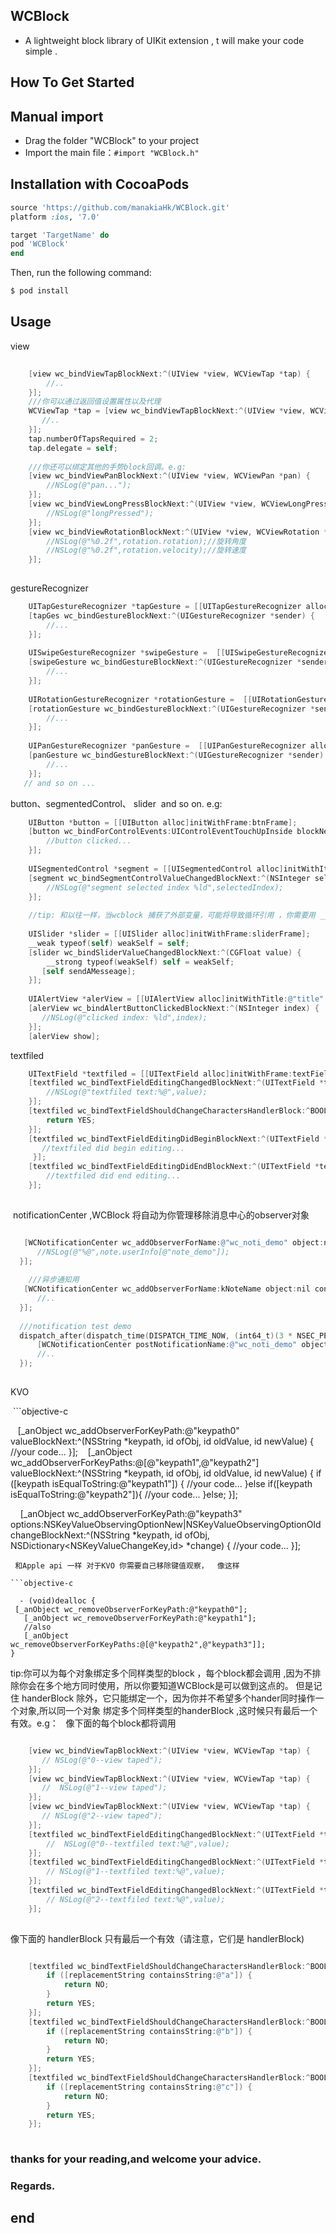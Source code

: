 ## WCBlock

 * A lightweight block library of UIKit extension , t will  make your code simple .
  
## How To Get Started

## Manual import

  * Drag the folder "WCBlock"  to your project
  * Import the main file：`#import "WCBlock.h"`
  
## Installation with CocoaPods

```ruby
source 'https://github.com/manakiaHk/WCBlock.git'
platform :ios, '7.0'

target 'TargetName' do
pod 'WCBlock'
end
```

Then, run the following command:

```bash
$ pod install
```
## Usage

   
view

```objective-c
    
    [view wc_bindViewTapBlockNext:^(UIView *view, WCViewTap *tap) {
        //..
    }];
    ///你可以通过返回值设置属性以及代理 
    WCViewTap *tap = [view wc_bindViewTapBlockNext:^(UIView *view, WCViewTap *tap) {
       //..
    }];
    tap.numberOfTapsRequired = 2;
    tap.delegate = self;
    
    ///你还可以绑定其他的手势block回调。e.g:
    [view wc_bindViewPanBlockNext:^(UIView *view, WCViewPan *pan) {
        //NSLog(@"pan...");
    }];
    [view wc_bindViewLongPressBlockNext:^(UIView *view, WCViewLongPress *longPress) {
        //NSLog(@"longPressed");
    }];
    [view wc_bindViewRotationBlockNext:^(UIView *view, WCViewRotation *rotation) {
        //NSLog(@"%0.2f",rotation.rotation);//旋转角度
        //NSLog(@"%0.2f",rotation.velocity);//旋转速度
    }];
   
```
    
gestureRecognizer

```objective-c
    UITapGestureRecognizer *tapGesture = [[UITapGestureRecognizer alloc]init];
    [tapGes wc_bindGestureBlockNext:^(UIGestureRecognizer *sender) {
        //...
    }];
    
    UISwipeGestureRecognizer *swipeGesture =  [[UISwipeGestureRecognizer alloc]init];
    [swipeGesture wc_bindGestureBlockNext:^(UIGestureRecognizer *sender) {
        //...
    }];
    
    UIRotationGestureRecognizer *rotationGesture =  [[UIRotationGestureRecognizer alloc]init];
    [rotationGesture wc_bindGestureBlockNext:^(UIGestureRecognizer *sender) {
        //...
    }];
    
    UIPanGestureRecognizer *panGesture =  [[UIPanGestureRecognizer alloc]init];
    [panGesture wc_bindGestureBlockNext:^(UIGestureRecognizer *sender) {
        //...
    }];
   // and so on ...
```
    
button、segmentedControl、 slider  and so on.  e.g:

```objective-c
    UIButton *button = [[UIButton alloc]initWithFrame:btnFrame];
    [button wc_bindForControlEvents:UIControlEventTouchUpInside blockNext:^(id sender) {
        //button clicked...
    }];
    
    UISegmentedControl *segment = [[UISegmentedControl alloc]initWithItems:@[@"title0",@"title1",@"title2"]];
    [segment wc_bindSegmentControlValueChangedBlockNext:^(NSInteger selectedIndex) {
        //NSLog(@"segment selected index %ld",selectedIndex);
    }];
    
    //tip: 和以往一样，当wcblock 捕获了外部变量，可能将导致循环引用 ，你需要用 __weak 避免这样事情发生  
    
    UISlider *slider = [[UISlider alloc]initWithFrame:sliderFrame];
    __weak typeof(self) weakSelf = self;
    [slider wc_bindSliderValueChangedBlockNext:^(CGFloat value) {
        __strong typeof(weakSelf) self = weakSelf;
       [self sendAMesseage];
    }];
    
    UIAlertView *alerView = [[UIAlertView alloc]initWithTitle:@"title" message:@"message" delegate:nil      cancelButtonTitle:@"cancle" otherButtonTitles:@"ok", nil];
    [alerView wc_bindAlertButtonClickedBlockNext:^(NSInteger index) {
       //NSLog(@"clicked index: %ld",index);
    }];
    [alerView show];
```
textfiled

```objective-c
    UITextField *textfiled = [[UITextField alloc]initWithFrame:textFieldframe];
    [textfiled wc_bindTextFieldEditingChangedBlockNext:^(UITextField *textField, NSString *value) {
        //NSLog(@"textfiled text:%@",value);
    }];
    [textfiled wc_bindTextFieldShouldChangeCharactersHandlerBlock:^BOOL(UITextField *textField, NSRange shouldChangeCharactersInRange, NSString *replacementString) {
        return YES;
    }];
    [textfiled wc_bindTextFieldEditingDidBeginBlockNext:^(UITextField *textField) {
       //textfiled did begin editing...
     }];
    [textfiled wc_bindTextFieldEditingDidEndBlockNext:^(UITextField *textField) {
        //textfiled did end editing... 
    }];
    
``` 

  notificationCenter ,WCBlock 将自动为你管理移除消息中心的observer对象 
  
  ```objective-c
  
    [WCNotificationCenter wc_addObserverForName:@"wc_noti_demo" object:nil contextObj:self blockNext:^(NSNotification * _Nullable note) {
       //NSLog(@"%@",note.userInfo[@"note_demo"]);
    }];
    
     ///异步通知用
    [WCNotificationCenter wc_addObserverForName:kNoteName object:nil contextObj:self queue:[NSOperationQueue mainQueue] blockNext:^(NSNotification * _Nullable note) {
        //..
    }];
    
    ///notification test demo
    dispatch_after(dispatch_time(DISPATCH_TIME_NOW, (int64_t)(3 * NSEC_PER_SEC)), dispatch_get_main_queue(), ^{
        [WCNotificationCenter postNotificationName:@"wc_noti_demo" object:nil userInfo:@{@"note_demo":@"WCBlock将自动为你管理移除observer对象"}];
        //..
    });
    
```
 KVO 
 
  ```objective-c 
  
    [_anObject wc_addObserverForKeyPath:@"keypath0" valueBlockNext:^(NSString *keypath, id ofObj, id oldValue, id newValue) {
        //your code...
    }];
    [_anObject wc_addObserverForKeyPaths:@[@"keypath1",@"keypath2"] valueBlockNext:^(NSString *keypath, id ofObj, id oldValue, id newValue) {
        if ([keypath isEqualToString:@"keypath1"]) {
             //your code...
        }else if([keypath isEqualToString:@"keypath2"]){
            //your code...
        }else;
    }];
    
     [_anObject wc_addObserverForKeyPath:@"keypath3" options:NSKeyValueObservingOptionNew|NSKeyValueObservingOptionOld changeBlockNext:^(NSString *keypath, id ofObj, NSDictionary<NSKeyValueChangeKey,id> *change) {
        //your code...
    }];
    
    
   ```
  和Apple api 一样 对于KVO 你需要自己移除键值观察，  像这样
  
  ```objective-c
  
   - (void)dealloc {
    [_anObject wc_removeObserverForKeyPath:@"keypath0"];
    [_anObject wc_removeObserverForKeyPath:@"keypath1"];
    //also 
    [_anObject wc_removeObserverForKeyPaths:@[@"keypath2",@"keypath3"]];
}

 ```    
 tip:你可以为每个对象绑定多个同样类型的block ，每个block都会调用 ,因为不排除你会在多个地方同时使用，所以你要知道WCBlock是可以做到这点的。 但是记住 handerBlock 除外，它只能绑定一个，因为你并不希望多个hander同时操作一个对象,所以同一个对象 绑定多个同样类型的handerBlock ,这时候只有最后一个有效。e.g：
   
像下面的每个block都将调用

```objective-c

    [view wc_bindViewTapBlockNext:^(UIView *view, WCViewTap *tap) {
       // NSLog(@"0--view taped");
    }];
    [view wc_bindViewTapBlockNext:^(UIView *view, WCViewTap *tap) {
       //  NSLog(@"1--view taped");
    }];
    [view wc_bindViewTapBlockNext:^(UIView *view, WCViewTap *tap) {
       // NSLog(@"2--view taped");
    }];
    [textfiled wc_bindTextFieldEditingChangedBlockNext:^(UITextField *textField, NSString *value) {
        //  NSLog(@"0--textfiled text:%@",value);
    }];
    [textfiled wc_bindTextFieldEditingChangedBlockNext:^(UITextField *textField, NSString *value) {
        // NSLog(@"1--textfiled text:%@",value);
    }];
    [textfiled wc_bindTextFieldEditingChangedBlockNext:^(UITextField *textField, NSString *value) {
        // NSLog(@"2--textfiled text:%@",value);
    }];
    
```
像下面的 handlerBlock 只有最后一个有效（请注意，它们是 handlerBlock)

```objective-c

    [textfiled wc_bindTextFieldShouldChangeCharactersHandlerBlock:^BOOL(UITextField *textField, NSRange shouldChangeCharactersInRange, NSString *replacementString) {
        if ([replacementString containsString:@"a"]) {
            return NO;
        }
        return YES;
    }];
    [textfiled wc_bindTextFieldShouldChangeCharactersHandlerBlock:^BOOL(UITextField *textField, NSRange shouldChangeCharactersInRange, NSString *replacementString) {
        if ([replacementString containsString:@"b"]) {
            return NO;
        }
        return YES;
    }];
    [textfiled wc_bindTextFieldShouldChangeCharactersHandlerBlock:^BOOL(UITextField *textField, NSRange shouldChangeCharactersInRange, NSString *replacementString) {
        if ([replacementString containsString:@"c"]) {
            return NO;
        }
        return YES;
    }];
    
```
   
 ### thanks for your reading,and welcome your advice.
 ### Regards.
 
 ## end 
 

